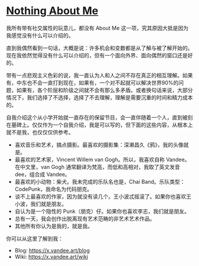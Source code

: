 # [Nothing About Me](https://github.com/VandeeFeng/gitmemo/issues/12)

我所有带有社交属性的玩意儿，都没有 About Me 这一项，究其原因大抵是因为我感觉没有什么可以介绍的。

直到我偶然看到一句话，大概是说：许多机会和变数都是从了解与被了解开始的。现在我依然觉得没有什么可以介绍的，但有一个面向外界、面向偶然的窗口还是好的。

带有一点悲观主义色彩的说，我一直认为人和人之间不存在真正的相互理解。如果有，中东也不会一直打到现在，如果有，一个对不起就可以解决世界90%的问题，如果有，各个阶层和阶级之间就不会有那么多矛盾。或者换句话来说，大部分情况下，我们选择了不选择，选择了不去理解，理解是需要沉重的时间和精力成本的。

自我介绍这个从小学开始就一直存在的保留节目，会一直伴随着一个人，直到被刻在墓碑上。仅仅作为一个自我介绍，我是可以写的，但下面的这些内容，从根本上就不是我，也仅仅仅供参考。
<!--more-->
- 喜欢音乐和艺术，搞点摄影。最喜欢的摄影集：深濑昌久《鸦》，我的头像就是。
- 最喜欢的艺术家，Vincent Willem van Gogh。所以，我喜欢自称 Vandee。在中文里，van Gogh 通常翻译为梵高，而低和高相对，我取了英文发音dee，组合成 Vandee。
- 最喜欢的小动物：柴犬。我未完成的乐队名也是，Chai Band。乐队类型：CodePunk，我命名为代码朋克。
- 谈不上最喜欢的作家，因为就没有读几个。王小波忒摇滚了。如果你也喜欢王小波，我们就是朋友。
- 自认为是一个隐性的 Punk（朋克）仔。如果你也喜欢李志，我们就是朋友。
- 总有一天，我会创作出脱离现有艺术范畴的非艺术艺术作品。
- 其他所有你认为是我的，就是我。

你可以从这里了解到我：
- Blog: <https://x.vandee.art/blog>
- Wiki: <https://x.vandee.art/wiki>